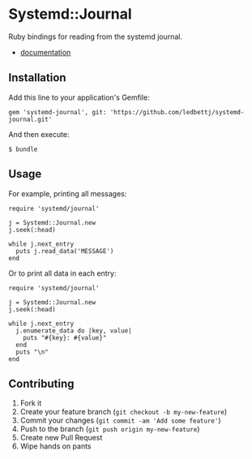 # Systemd::Journal

Ruby bindings for reading from the systemd journal.

* [documentation](http://rubydoc.info/github/ledbettj/systemd-journal)

## Installation

Add this line to your application's Gemfile:

    gem 'systemd-journal', git: 'https://github.com/ledbettj/systemd-journal.git'

And then execute:

    $ bundle

## Usage

For example, printing all messages:

    require 'systemd/journal'
    
    j = Systemd::Journal.new
    j.seek(:head)

    while j.next_entry
      puts j.read_data('MESSAGE')
    end
    
Or to print all data in each entry:

    require 'systemd/journal'
    
    j = Systemd::Journal.new
    j.seek(:head)
    
    while j.next_entry
      j.enumerate_data do |key, value|
        puts "#{key}: #{value}"
      end
      puts "\n"
    end


## Contributing

1. Fork it
2. Create your feature branch (`git checkout -b my-new-feature`)
3. Commit your changes (`git commit -am 'Add some feature'`)
4. Push to the branch (`git push origin my-new-feature`)
5. Create new Pull Request
6. Wipe hands on pants
